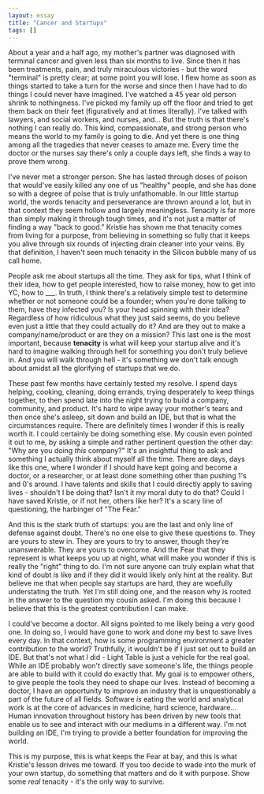 ```yaml
---
layout: essay
title: "Cancer and Startups"
tags: []
---
```


About a year and a half ago, my mother's partner was diagnosed with terminal cancer and given less than six months to live. Since then it has been treatments, pain, and truly miraculous victories - but the word "terminal" is pretty clear; at some point you will lose. I flew home as soon as things started to take a turn for the worse and since then I have had to do things I could never have imagined. I've watched a 45 year old person shrink to nothingness. I've picked my family up off the floor and tried to get them back on their feet (figuratively and at times literally). I've talked with lawyers, and social workers, and nurses, and... But the truth is that there's nothing I can really do. This kind, compassionate, and strong person who means the world to my family is going to die. And yet there is one thing among all the tragedies that never ceases to amaze me. Every time the doctor or the nurses say there's only a couple days left, she finds a way to prove them wrong.

I've never met a stronger person. She has lasted through doses of poison that would've easily killed any one of us "healthy" people, and she has done so with a degree of poise that is truly unfathomable. In our little startup world, the words tenacity and perseverance are thrown around a lot, but in that context they seem hollow and largely meaningless. Tenacity is far more than simply making it through tough times, and it's not just a matter of finding a way "back to good." Kristie has shown me that tenacity comes from living for a purpose, from believing in something so fully that it keeps you alive through six rounds of injecting drain cleaner into your veins. By that definition, I haven't seen much tenacity in the Silicon bubble many of us call home.

People ask me about startups all the time. They ask for tips, what I think of their idea, how to get people interested, how to raise money, how to get into YC, how to \_\_\_. In truth, I think there's a relatively simple test to determine whether or not someone could be a founder; when you're done talking to them, have they infected you? Is your head spinning with their idea? Regardless of how ridiculous what they just said seems, do you believe even just a little that they could actually do it? And are they out to make a company/name/product or are they on a mission? This last one is the most important, because **tenacity** is what will keep your startup alive and it's hard to imagine walking through hell for something you don't truly believe in. And you will walk through hell - it's something we don't talk enough about amidst all the glorifying of startups that we do.

These past few months have certainly tested my resolve. I spend days helping, cooking, cleaning, doing errands, trying desperately to keep things together, to then spend late into the night trying to build a company, community, and product. It's hard to wipe away your mother's tears and then once she's asleep, sit down and build an IDE, but that is what the circumstances require. There are definitely times I wonder if this is really worth it. I could certainly be doing something else. My cousin even pointed it out to me, by asking a simple and rather pertinent question the other day: "Why are you doing *this* company?" It's an insightful thing to ask and something I actually think about myself all the time. There are days, days like this one, where I wonder if I should have kept going and become a doctor, or a researcher, or at least done something other than pushing 1's and 0's around. I have talents and skills that I could directly apply to saving lives - shouldn't I be doing that? Isn't it my moral duty to do that? Could I have saved Kristie, or if not her, others like her? It's a scary line of questioning, the harbinger of "The Fear."

And this is the stark truth of startups: you are the last and only line of defense against doubt. There's no one else to give these questions to. They are yours to stew in. They are yours to try to answer, though they're unanswerable. They are yours to overcome. And the Fear that they represent is what keeps you up at night, what will make you wonder if this is really the "right" thing to do. I'm not sure anyone can truly explain what that kind of doubt is like and if they did it would likely only hint at the reality. But believe me that when people say startups are hard, they are woefully understating the truth. Yet I'm still doing one, and the reason why is rooted in the answer to the question my cousin asked. I'm doing this because I believe that this is the greatest contribution I can make.

I could've become a doctor. All signs pointed to me likely being a very good one. In doing so, I would have gone to work and done my best to save lives every day. In that context, how is some programming environment a greater contribution to the world? Truthfully, it wouldn't be if I just set out to build an IDE. But that's not what I did - Light Table is just a vehicle for the real goal. While an IDE probably won't directly save someone's life, the things people are able to build with it could do exactly that. My goal is to empower others, to give people the tools they need to shape our lives. Instead of becoming a doctor, I have an opportunity to improve an industry that is unquestionably a part of the future of all fields. Software *is* eating the world and analytical work is at the core of advances in medicine, hard science, hardware... Human innovation throughout history has been driven by new tools that enable us to see and interact with our mediums in a different way. I'm not building an IDE, I'm trying to provide a better foundation for improving the world.

This is my purpose, this is what keeps the Fear at bay, and this is what Kristie's lesson drives me toward. If you too decide to wade into the murk of your own startup, do something that matters and do it with purpose. Show some *real* tenacity - it's the only way to survive.